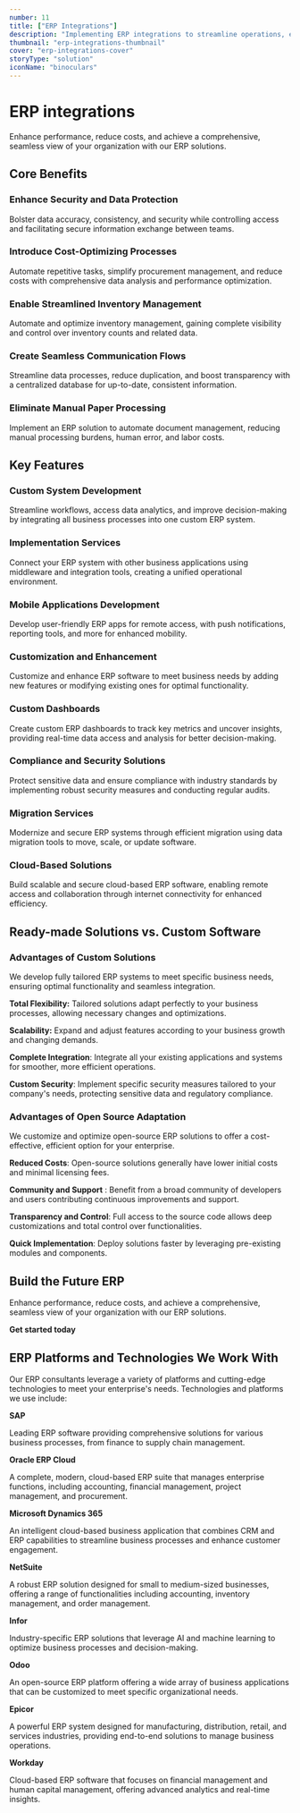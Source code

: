 ```yaml
---
number: 11
title: ["ERP Integrations"]
description: "Implementing ERP integrations to streamline operations, enhance efficiency, and support strategic business goals."
thumbnail: "erp-integrations-thumbnail"
cover: "erp-integrations-cover"
storyType: "solution"
iconName: "binoculars"
---
```


# ERP integrations

Enhance performance, reduce costs, and achieve a comprehensive, seamless view of your organization with our ERP solutions.

## Core Benefits

### Enhance Security and Data Protection

Bolster data accuracy, consistency, and security while controlling access and facilitating secure information exchange between teams.

### Introduce Cost-Optimizing Processes

Automate repetitive tasks, simplify procurement management, and reduce costs with comprehensive data analysis and performance optimization.

### Enable Streamlined Inventory Management

Automate and optimize inventory management, gaining complete visibility and control over inventory counts and related data.

### Create Seamless Communication Flows

Streamline data processes, reduce duplication, and boost transparency with a centralized database for up-to-date, consistent information.

### Eliminate Manual Paper Processing

Implement an ERP solution to automate document management, reducing manual processing burdens, human error, and labor costs.

## Key Features

### Custom System Development

Streamline workflows, access data analytics, and improve decision-making by integrating all business processes into one custom ERP system.

### Implementation Services

Connect your ERP system with other business applications using middleware and integration tools, creating a unified operational environment.

### Mobile Applications Development

Develop user-friendly ERP apps for remote access, with push notifications, reporting tools, and more for enhanced mobility.

### Customization and Enhancement

Customize and enhance ERP software to meet business needs by adding new features or modifying existing ones for optimal functionality.

### Custom Dashboards

Create custom ERP dashboards to track key metrics and uncover insights, providing real-time data access and analysis for better decision-making.

### Compliance and Security Solutions

Protect sensitive data and ensure compliance with industry standards by implementing robust security measures and conducting regular audits.

### Migration Services

Modernize and secure ERP systems through efficient migration using data migration tools to move, scale, or update software.

### Cloud-Based Solutions

Build scalable and secure cloud-based ERP software, enabling remote access and collaboration through internet connectivity for enhanced efficiency.

## Ready-made Solutions vs. Custom Software

### Advantages of Custom Solutions

We develop fully tailored ERP systems to meet specific business needs, ensuring optimal functionality and seamless integration.

**Total Flexibility:** Tailored solutions adapt perfectly to your business processes, allowing necessary changes and optimizations.

**Scalability:** Expand and adjust features according to your business growth and changing demands.

**Complete Integration**: Integrate all your existing applications and systems for smoother, more efficient operations.

**Custom Security**: Implement specific security measures tailored to your company's needs, protecting sensitive data and regulatory compliance.

### Advantages of Open Source Adaptation

We customize and optimize open-source ERP solutions to offer a cost-effective, efficient option for your enterprise.

**Reduced Costs**: Open-source solutions generally have lower initial costs and minimal licensing fees.

**Community and Support** : Benefit from a broad community of developers and users contributing continuous improvements and support.

**Transparency and Control**: Full access to the source code allows deep customizations and total control over functionalities.

**Quick Implementation**: Deploy solutions faster by leveraging pre-existing modules and components.

## Build the Future ERP

Enhance performance, reduce costs, and achieve a comprehensive, seamless view of your organization with our ERP solutions.

**Get started today**

## ERP Platforms and Technologies We Work With

Our ERP consultants leverage a variety of platforms and cutting-edge technologies to meet your enterprise's needs. Technologies and platforms we use include:

**SAP**

Leading ERP software providing comprehensive solutions for various business processes, from finance to supply chain management.

**Oracle ERP Cloud**

A complete, modern, cloud-based ERP suite that manages enterprise functions, including accounting, financial management, project management, and procurement.

**Microsoft Dynamics 365**

An intelligent cloud-based business application that combines CRM and ERP capabilities to streamline business processes and enhance customer engagement.

**NetSuite**

A robust ERP solution designed for small to medium-sized businesses, offering a range of functionalities including accounting, inventory management, and order management.

**Infor**

Industry-specific ERP solutions that leverage AI and machine learning to optimize business processes and decision-making.

**Odoo**

An open-source ERP platform offering a wide array of business applications that can be customized to meet specific organizational needs.

**Epicor**

A powerful ERP system designed for manufacturing, distribution, retail, and services industries, providing end-to-end solutions to manage business operations.

**Workday**

Cloud-based ERP software that focuses on financial management and human capital management, offering advanced analytics and real-time insights.

